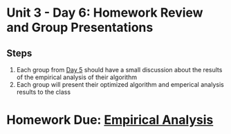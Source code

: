 # Unit 3 - Day 6: Homework Review and Group Presentations

## Steps
  1. Each group from [Day 5](https://github.com/blwatkins/Data-Structures-From-A-New-Perspective/blob/master/3_Sorting/day5.md) should have a small discussion about the results of the empirical analysis of their algorithm
  2. Each group will present their optimized algorithm and emperical analysis results to the class

# Homework Due: [Empirical Analysis](https://github.com/blwatkins/Data-Structures-From-A-New-Perspective/blob/master/3_Sorting/homework5.md)
